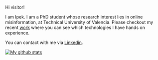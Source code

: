Hi visitor!

I am Ipek. I am a PhD student whose research interest lies in online misinformation, at Technical University of Valencia.
Please checkout my recent [work](https://github.com/isspek/FakeNewsDetectionFramework) where you can see which technologies I have hands on experience.

You can contact with me via [Linkedin](https://www.linkedin.com/in/ipekbaris/). 

[![My github stats](https://github-readme-stats.vercel.app/api?username=isspek)](https://github.com/isspek/github-readme-stats)
